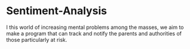 # Sentiment-Analysis
I this world of increasing mental problems among the masses, we aim to make a program that can track and notify the parents and authorities of those particularly at risk.
